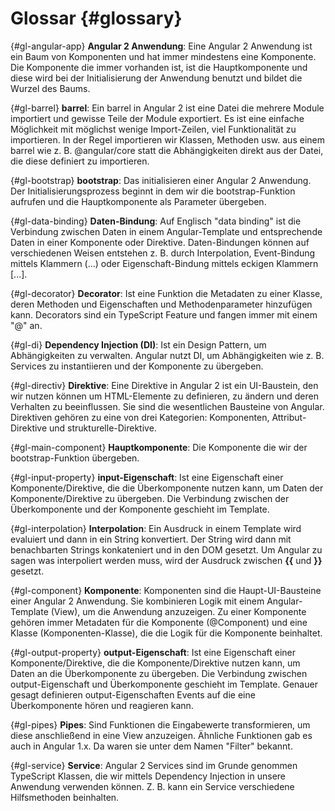 # Glossar {#glossary}

{#gl-angular-app}
__Angular 2 Anwendung__: Eine Angular 2 Anwendung ist ein Baum von Komponenten und hat immer mindestens eine Komponente. Die Komponente die immer vorhanden ist, ist die Hauptkomponente und diese wird bei der Initialisierung der Anwendung benutzt und bildet die Wurzel des Baums.

{#gl-barrel}
__barrel__: Ein barrel in Angular 2 ist eine Datei die mehrere Module importiert und gewisse Teile der Module exportiert. Es ist eine einfache Möglichkeit mit möglichst wenige Import-Zeilen, viel Funktionalität zu importieren. In der Regel importieren wir Klassen, Methoden usw. aus einem barrel wie z. B. @angular/core statt die Abhängigkeiten direkt aus der Datei, die diese definiert zu importieren.

{#gl-bootstrap}
__bootstrap__: Das initialisieren einer Angular 2 Anwendung. Der Initialisierungsprozess beginnt in dem wir die bootstrap-Funktion aufrufen und die Hauptkomponente als Parameter übergeben.

{#gl-data-binding}
__Daten-Bindung__: Auf Englisch "data binding" ist die Verbindung zwischen Daten in einem Angular-Template und entsprechende Daten in einer Komponente oder Direktive. Daten-Bindungen können auf verschiedenen Weisen entstehen z. B. durch Interpolation, Event-Bindung mittels Klammern (...) oder Eigenschaft-Bindung mittels eckigen Klammern [...].

{#gl-decorator}
__Decorator__: Ist eine Funktion die Metadaten zu einer Klasse, deren Methoden und Eigenschaften und Methodenparameter hinzufügen kann. Decorators sind ein TypeScript Feature und fangen immer mit einem "@" an.

{#gl-di}
__Dependency Injection (DI)__: Ist ein Design Pattern, um Abhängigkeiten zu verwalten. Angular nutzt DI, um Abhängigkeiten wie z. B. Services zu instantiieren und der Komponente zu übergeben.

{#gl-directiv}
__Direktive__: Eine Direktive in Angular 2 ist ein UI-Baustein, den wir nutzen können um HTML-Elemente zu definieren, zu ändern und deren Verhalten zu beeinflussen. Sie sind die wesentlichen Bausteine von Angular. Direktiven gehören zu eine von drei Kategorien: Komponenten, Attribut-Direktive und strukturelle-Direktive.

{#gl-main-component}
__Hauptkomponente__: Die Komponente die wir der bootstrap-Funktion übergeben.

{#gl-input-property}
__input-Eigenschaft__: Ist eine Eigenschaft einer Komponente/Direktive, die die Überkomponente nutzen kann, um Daten der Komponente/Direktive zu übergeben. Die Verbindung zwischen der Überkomponente und der Komponente geschieht im Template.

{#gl-interpolation}
__Interpolation__: Ein Ausdruck in einem Template wird evaluiert und dann in ein String konvertiert. Der String wird dann mit benachbarten Strings konkateniert und in den DOM gesetzt. Um Angular zu sagen was interpoliert werden muss, wird der Ausdruck zwischen __{{__ und __}}__ gesetzt.

{#gl-component}
__Komponente__: Komponenten sind die Haupt-UI-Bausteine einer Angular 2 Anwendung. Sie kombinieren Logik mit einem Angular-Template (View), um die Anwendung anzuzeigen. Zu einer Komponente gehören immer Metadaten für die Komponente (@Component) und eine Klasse (Komponenten-Klasse), die die Logik für die Komponente beinhaltet.

{#gl-output-property}
__output-Eigenschaft__: Ist eine Eigenschaft einer Komponente/Direktive, die die Komponente/Direktive nutzen kann, um Daten an die Überkomponente zu übergeben. Die Verbindung zwischen output-Eigenschaft und Überkomponente geschieht im Template. Genauer gesagt definieren output-Eigenschaften Events auf die eine Überkomponente hören und reagieren kann.

{#gl-pipes}
__Pipes__: Sind Funktionen die Eingabewerte transformieren, um diese anschließend in eine View anzuzeigen. Ähnliche Funktionen gab es auch in Angular 1.x. Da waren sie unter dem Namen "Filter" bekannt.

{#gl-service}
__Service__: Angular 2 Services sind im Grunde genommen TypeScript Klassen, die wir mittels Dependency Injection in unsere Anwendung verwenden können. Z. B. kann ein Service verschiedene Hilfsmethoden beinhalten.

